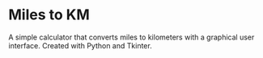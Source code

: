 # Miles to KM

A simple calculator that converts miles to kilometers with a graphical user interface. Created with Python and Tkinter.